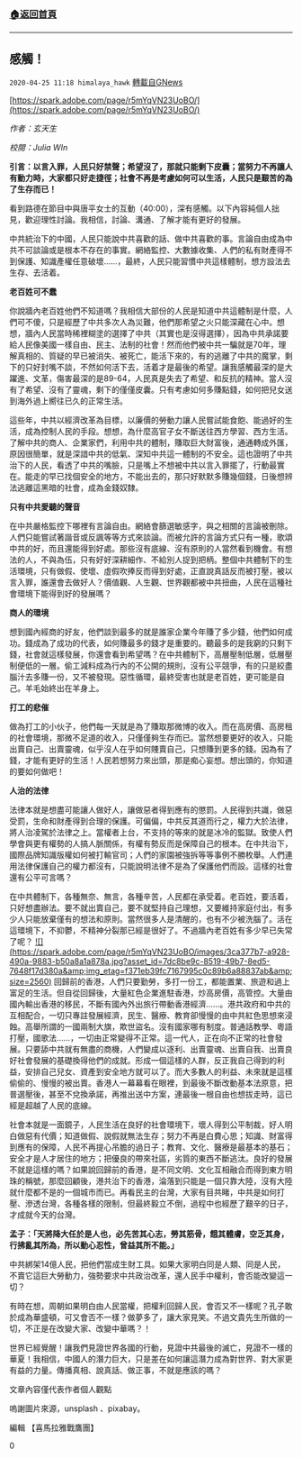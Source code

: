 ###  [:house:返回首頁](https://github.com/ourhimalayas/txt)
---

## 感觸！
`2020-04-25 11:18 himalaya_hawk` [轉載自GNews](https://gnews.org/zh-hant/184307/)

[https://spark.adobe.com/page/r5mYqVN23UoBO/](https://spark.adobe.com/page/r5mYqVN23UoBO/)

*作者：玄天生*

*校閱：Julia WIn*

**引言：以言入罪，人民只好禁聲；希望沒了，那就只能剩下皮囊；當努力不再讓人有動力時，大家都只好走捷徑；社會不再是考慮如何可以生活，人民只是艱苦的為了生存而已！**

看到路德在節目中與唐平女士的互動（40:00），深有感觸。以下內容純個人拙見，歡迎理性討論。我相信，討論、溝通、了解才能有更好的發展。



中共統治下的中國，人民只能說中共喜歡的話、做中共喜歡的事。言論自由成為中共不可談論或是根本不存在的事實。網絡監控、大數據收集、人們的私有財產得不到保護、知識產權任意破壞……，最終，人民只能習慣中共這樣體制，想方設法去生存、去活着。

**老百姓可不蠢**

你說牆內老百姓他們不知道嗎？我相信大部份的人民是知道中共這體制是什麼，人們可不傻，只是經歷了中共多次人為災難，他們那希望之火只能深藏在心中。想想，牆內人民當時稀裡糊塗的選擇了中共（其實也是沒得選擇），因為中共承諾要給人民像美國一樣自由、民主、法制的社會！然而他們被中共一騙就是70年，理解真相的、質疑的早已被消失、被死亡，能活下來的，有的逃離了中共的魔掌，剩下的只好封嘴不談，不然如何活下去，活着才是最後的希望。讓我感觸最深的是大躍進、文革，傷害最深的是89-64，人民真是失去了希望、和反抗的精神。當人沒有了希望、沒有了靈魂，剩下的僅僅皮囊。只有考慮如何多賺點錢，如何把兒女送到海外過上嚮往已久的正常生活。

這些年，中共以經濟改革為目標，以廉價的勞動力讓人民嘗試能食飽、能過好的生活，成為控制人民的手段。想想，為什麼高官子女不斷送往西方學習、西方生活。了解中共的商人、企業家們，利用中共的體制，賺取巨大財富後，通通轉成外匯，原因很簡單，就是深諳中共的低氣、深知中共這一體制的不安全。這也證明了中共治下的人民，看透了中共的嘴臉，只是嘴上不想被中共以言入罪擺了，行動最實在。能走的早已找個安全的地方，不能出去的，那只好默默多賺幾個錢，日後想辨法逃離這黑暗的社會，成為金錢奴隸。

**只有中共愛聽的聲音**

在中共嚴格監控下哪裡有言論自由。網絡會篩選敏感字，與之相關的言論被刪除。人們只能嘗試著諧音或反諷等等方式來談論。而被允許的言論方式只有一種，歌頌中共的好，而且還能得到好處。那些沒有底線、沒有原則的人當然看到機會。有想法的人，不與為伍，只有好好深耕細作、不給別人捉到把柄。整個中共體制下的生活環境，只有做假、使壞、虛假吹捧反而得到好處，正直說真話反而被打壓，被以言入罪，誰還會去做好人？價值觀、人生觀、世界觀都被中共扭曲，人民在這種社會環境下能得到好的發展嗎？

**商人的環境**

想到國內經商的好友，他們談到最多的就是誰家企業今年賺了多少錢，他們如何成功。錢成為了成功的代表，如何賺最多的錢才是重要的。聽最多的是我窮的只剩下錢，社會就這樣發展，你還會看到希望嗎？在中共體制下，高層壓制低層，低層壓制便低的一層。偷工減料成為行內的不公開的規則，沒有公平競爭，有的只是絞盡腦汁去多賺一份，又不被發現。惡性循環，最終受害也就是老百姓，更可能是自己。羊毛始終出在羊身上。

**打工的悲催**

做為打工的小伙子，他們每一天就是為了賺取那微博的收入。而在高房價、高房租的社會環境，那微不足道的收入，只僅僅夠生存而已。當然想要更好的收入，只能出賣自己、出賣靈魂，似乎沒人在乎如何賤賣自己，只想賺到更多的錢。因為有了錢，才能有更好的生活！人民若想努力來出頭，那是痴心妄想。想出頭的，你知道的要如何做吧！

**人治的法律**

法律本就是想盡可能讓人做好人，讓做惡者得到應有的懲罰。人民得到共識，做惡受罰，生命和財產得到合理的保護。可偏偏，中共反其道而行之，權力大於法律，將人治凌駕於法律之上。當權者上台，不支持的等來的就是冰冷的監獄。致使人們學會與更有權勢的人搞人脈關係，有權有勢反而是保障自己的根本。在中共治下，國際品牌知識版權如何被打輸官司；人們的家園被強拆等等事例不勝枚舉。人們連用法律保護自己的權力都沒有，只能說明法律不是為了保護他們而設。這樣的社會還有公平可言嗎？

在中共體制下，各種無奈、無言，各種辛苦，人民都在承受着。老百姓，要活着，只好想盡辦法。要不就出賣自己，要不就堅持自己理想，又要維持家庭付出，有多少人只能放棄僅有的想法和原則。當然很多人是清醒的，也有不少被洗腦了。活在這環境下，不抑鬱，不精神分裂那已經是很好了。不過牆內老百姓有多少早已失常了呢？
[!\[\](https://spark.adobe.com/page/r5mYqVN23UoBO/images/3ca377b7-a928-490a-9883-b50a8a1a878a.jpg?asset_id=7dc8be9c-8519-49b7-8ed5-7648f17d380a&amp;img_etag=f371eb39fc7167995c0c89b6a88837ab&amp;size=2560)](https://spark.adobe.com/page/r5mYqVN23UoBO/images/3ca377b7-a928-490a-9883-b50a8a1a878a.jpg?asset_id=7dc8be9c-8519-49b7-8ed5-7648f17d380a&amp;img_etag=f371eb39fc7167995c0c89b6a88837ab&amp;size=1024)
回歸前的香港，人們只要勤勞，多打一份工，都能置業、旅遊和過上富足的生活。但自從回歸後，大量紅色企業進駐香港，炒高房價，高管控。大量由國內輸出香港的移民，不斷有國內外出旅行帶動香港經濟……。港共政府和中共的互相配合，一切只專註發展經濟，民生、醫療、教育卻慢慢的由中共紅色思想來浸蝕。高舉所謂的一國兩制大旗，欺世盜名。沒有國家哪有制度。普通話教學、粵語打壓，國歌法……，一切由正常變得不正常。這一代人，正在向不正常的社會發展。只要舔中共就有無盡的商機，人們變成以逐利、出賣靈魂、出賣自我、出賣良好社會發展的基礎換得他們的成就。形成一個這樣的人群，反正我自己得到的利益，安排自己兒女、資產到安全地方就可以了。而大多數人的利益、未來就是這樣偷偷的、慢慢的被出賣。香港人一幕幕看在眼裡，到最後不斷改動基本法原意，把普選壓後，甚至不兌換承諾，再推出送中方案，連最後一根自由也想拔走時，這已經是超越了人民的底線。

社會本就是一面鏡子，人民生活在良好的社會環境下，壞人得到公平制裁，好人明白做惡有代價；知道做假、說假就無法生存；努力不再是白費心思；知識、財富得到應有的保障，人民不再提心吊膽的過日子；教育、文化、醫療是最基本的基石；安全才是人才居住的地方；把優良的帶來社區，劣質的東西不斷逃汰。良好的發展不就是這樣的嗎？如果說回歸前的香港，是不同文明、文化互相融合而得到東方明珠的稱號，那麼回顧後，港共治下的香港，淪落到只能是一個只靠大陸，沒有大陸就什麼都不是的一個城市而已。再看民主的台灣，大家有目共睹，中共是如何打壓、滲透台灣，各種各樣的限制，但最終毅立不倒，過程中也經歷了艱辛的日子，才成就今天的台灣。

**孟子：「天將降大任於是人也，必先苦其心志，勞其筋骨，餓其體膚，空乏其身，行拂亂其所為，所以動心忍性，曾益其所不能。」**

中共綁架14億人民，把他們當成生財工具。如果大家明白同是人類、同是人民，不賣它這巨大勞動力，強勢要求中共政治改革，還人民手中權利，會否能改變這一切？

有時在想，周朝如果明白由人民當權，把權利回歸人民，會否又不一樣呢？孔子敢於成為華盛頓，可又會否不一樣？做夢多了，讓大家見笑。不過文貴先生所做的一切，不正是在改變大家、改變中華嗎？！

世界已經覺醒！讓我們見證世界各國的行動，見證中共最後的滅亡，見證不一樣的華夏！我相信，中國人的潛力巨大，只是差在如何讓這潛力成為對世界、對大家更有益的力量。傳播真相、說真話、做正事，不就是應該的嗎？

文章內容僅代表作者個人觀點

嗚謝圖片來源，unsplash 、pixabay。

編輯 【喜馬拉雅戰鷹團】

0
